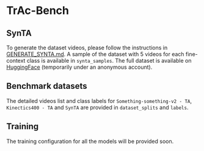 # TrAc-Bench
## SynTA
To generate the dataset videos, please follow the instructions in [GENERATE_SYNTA.md](https://github.com/raiyaan-abdullah/TrAc-Bench/blob/main/synta_generate_blender/GENERATE_SYNTA.md).
A sample of the dataset with 5 videos for each fine-context class is available in `synta_samples`. The full dataset is available on [HuggingFace](https://huggingface.co/datasets/anonymous-dataset/synta) (temporarily under an anonymous account).

## Benchmark datasets
The detailed videos list and class labels for `Something-something-v2 - TA`, `Kinectics400 - TA` and `SynTA` are provided in `dataset_splits` and `labels`.

## Training
The training configuration for all the models will be provided soon.
